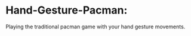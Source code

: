 Hand-Gesture-Pacman:
===================

Playing the traditional pacman game with your hand gesture movements.

